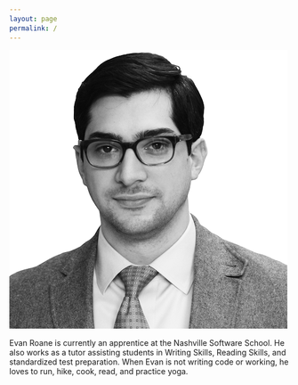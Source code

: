 ```yaml
---
layout: page
permalink: /
---
```


<img class="splash-img" src="/img/roane.png" />

<p class="about-caption">Evan Roane is currently an apprentice at the Nashville Software School. He also works as a tutor assisting students in Writing Skills, Reading Skills, and standardized test preparation. When Evan is not writing code or working, he loves to run, hike, cook, read, and practice yoga.</p>
